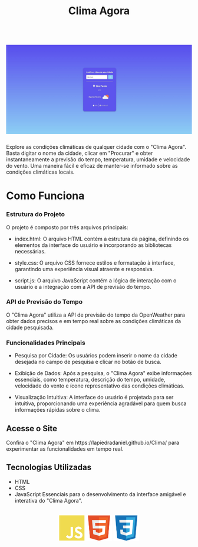 <a href="https://lapiedradaniel.github.io/Clima/" target="_blank" style="text-decoration: none; color: inherit;">
  <h1 align="center">Clima Agora</h1>
</a>

<br>

<h1>
        <a href="https://lapiedradaniel.github.io/Clima/" target="_blank">
        <img src="img/ImgClima.jpeg" alt="Clima Agora">
</a>
</h1>

Explore as condições climáticas de qualquer cidade com o "Clima Agora". Basta digitar o nome da cidade, clicar em "Procurar" e obter instantaneamente a previsão do tempo, temperatura, umidade e velocidade do vento. Uma maneira fácil e eficaz de manter-se informado sobre as condições climáticas locais.


<h1>Como Funciona</h1>
<h3>Estrutura do Projeto</h3>
O projeto é composto por três arquivos principais:

- index.html: O arquivo HTML contém a estrutura da página, definindo os elementos da interface do usuário e incorporando as bibliotecas necessárias.

- style.css: O arquivo CSS fornece estilos e formatação à interface, garantindo uma experiência visual atraente e responsiva.

- script.js: O arquivo JavaScript contém a lógica de interação com o usuário e a integração com a API de previsão do tempo.

<h3>API de Previsão do Tempo</h3>
O "Clima Agora" utiliza a API de previsão do tempo da OpenWeather para obter dados precisos e em tempo real sobre as condições climáticas da cidade pesquisada. 

<h3>Funcionalidades Principais</h3>

- Pesquisa por Cidade: Os usuários podem inserir o nome da cidade desejada no campo de pesquisa
  e clicar no botão de busca.

- Exibição de Dados: Após a pesquisa, o "Clima Agora" exibe informações essenciais, como temperatura, descrição do tempo, umidade, velocidade do vento e ícone representativo das condições climáticas.

- Visualização Intuitiva: A interface do usuário é projetada para ser intuitiva, proporcionando uma experiência agradável para quem busca informações rápidas sobre o clima.


<h2>Acesse o Site</h2>
Confira o "Clima Agora" em  https://lapiedradaniel.github.io/Clima/ para experimentar as funcionalidades em tempo real.

<h2>Tecnologias Utilizadas</h2>

- HTML 
- CSS
- JavaScript
 Essenciais para o desenvolvimento da interface amigável e interativa do "Clima Agora".

<div style="display: inline_block" align = "center"><br>
  <img align="center" alt="Daniel-Js" height="70" width="70" src="https://raw.githubusercontent.com/devicons/devicon/master/icons/javascript/javascript-plain.svg">
  <img align="center" alt="Daniel-HTML" height="70" width="70" src="https://raw.githubusercontent.com/devicons/devicon/master/icons/html5/html5-original.svg">
  <img align="center" alt="Daniel-CSS" height="70" width="70" src="https://raw.githubusercontent.com/devicons/devicon/master/icons/css3/css3-original.svg">        
</div>
